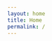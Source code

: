 ```yaml
---
layout: home
title: Home
permalink: /
---
```


<!-- PAGE NOT CURRENTLY IN USE, EVERYTHING IN HOME.HTML -->